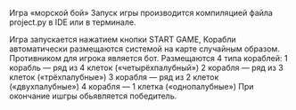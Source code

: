 Игра «морской бой»
Запуск игры производится компиляцией файла project.py в IDE или в терминале.

Игра запускается нажатием кнопки START GAME,
Корабли автоматически размещаются системой на карте случайным образом.
Противником для игрока является бот. 
Размещаются 4 типа кораблей:
1 корабль — ряд из 4 клеток («четырёхпалубный»)
2 корабля — ряд из 3 клеток («трёхпалубные»)
3 корабля — ряд из 2 клеток («двухпалубные»)
4 корабля — 1 клетка («однопалубные»)
При окончание ишгры обьявляется победитель.
